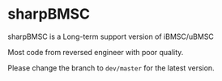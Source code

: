 # sharpBMSC

sharpBMSC is a Long-term support version of iBMSC/uBMSC

Most code from reversed engineer with poor quality.

Please change the branch to `dev/master` for the latest version.
